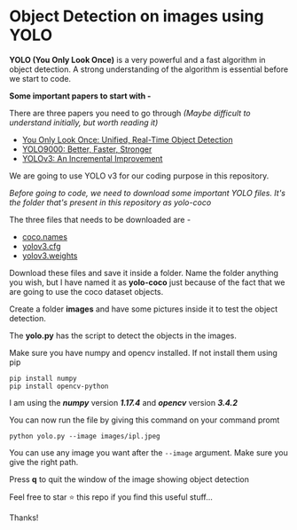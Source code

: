 # Object Detection on images using YOLO

**YOLO (You Only Look Once)** is a very powerful and a fast algorithm in object detection. A strong understanding of the algorithm is essential before we start to code.

**Some important papers to start with -**

There are three papers you need to go through *(Maybe difficult to understand initially, but worth reading it)*

- [You Only Look Once: Unified, Real-Time Object Detection](https://pjreddie.com/media/files/papers/yolo.pdf)
- [YOLO9000: Better, Faster, Stronger](https://pjreddie.com/media/files/papers/YOLO9000.pdf)
- [YOLOv3: An Incremental Improvement](https://pjreddie.com/media/files/papers/YOLOv3.pdf)

We are going to use YOLO v3 for our coding purpose in this repository.

*Before going to code, we need to download some important YOLO files. It's the folder that's present in this repository as yolo-coco*

The three files that needs to be downloaded are -

- [coco.names](https://github.com/pjreddie/darknet/blob/master/data/coco.names)
- [yolov3.cfg](https://github.com/pjreddie/darknet/blob/master/cfg/yolov3.cfg)
- [yolov3.weights](https://pjreddie.com/media/files/yolov3.weights)

Download these files and save it inside a folder. Name the folder anything you wish, but I have named it as **yolo-coco** just because of the fact that we are going to use the coco dataset objects.

Create a folder **images** and have some pictures inside it to test the object detection.

The **yolo.py** has the script to detect the objects in the images.

Make sure you have numpy and opencv installed. If not install them using pip

```
pip install numpy
pip install opencv-python
```

I am using the ***numpy*** version ***1.17.4*** and ***opencv*** version ***3.4.2***

You can now run the file by giving this command on your command promt

```
python yolo.py --image images/ipl.jpeg
```

You can use any image you want after the `--image` argument. Make sure you give the right path.

Press **q** to quit the window of the image showing object detection

Feel free to star ⭐ this repo if you find this useful stuff...

Thanks!
